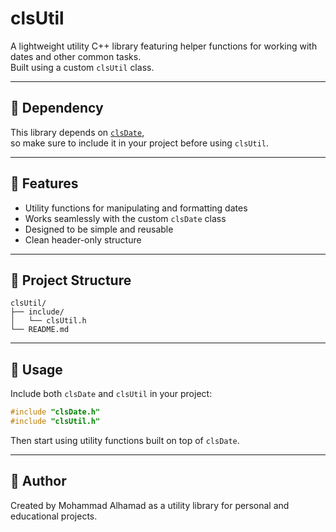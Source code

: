 # clsUtil

A lightweight utility C++ library featuring helper functions for working with dates and other common tasks.  
Built using a custom `clsUtil` class.

---

## 🔗 Dependency

This library depends on [`clsDate`](https://github.com/w0mmd/Date-Lib-cpp),  
so make sure to include it in your project before using `clsUtil`.

---

## 🔧 Features

- Utility functions for manipulating and formatting dates  
- Works seamlessly with the custom `clsDate` class  
- Designed to be simple and reusable  
- Clean header-only structure

---

## 📁 Project Structure

```
clsUtil/
├── include/
│   └── clsUtil.h
└── README.md
```

---

## 📌 Usage

Include both `clsDate` and `clsUtil` in your project:

```cpp
#include "clsDate.h"
#include "clsUtil.h"
```

Then start using utility functions built on top of `clsDate`.

---

## 👤 Author

Created by Mohammad Alhamad as a utility library for personal and educational projects.
